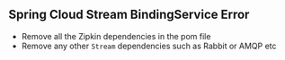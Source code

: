 Spring Cloud Stream BindingService Error 
-----------------------------------------
* Remove all the Zipkin dependencies in the pom file
* Remove any other `Stream` dependencies such as Rabbit or AMQP etc

